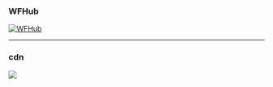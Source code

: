 ### WFHub
[![WFHub](https://cdn-w1.cagatayldzz.com/constants/wfhub/app-store.svg)](https://apps.apple.com/app/wfhub/id6738619973)

---

### cdn
[![](https://data.jsdelivr.com/v1/package/gh/cagatayldzz/wfhub-codex/badge)](https://www.jsdelivr.com/package/gh/cagatayldzz/wfhub-codex)
